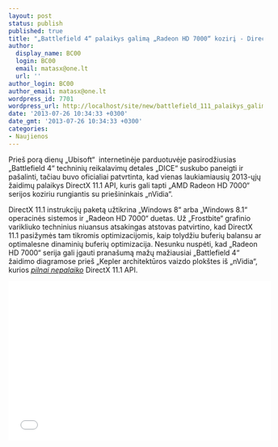 ```yaml
---
layout: post
status: publish
published: true
title: "„Battlefield 4“ palaikys galimą „Radeon HD 7000“ kozirį - DirectX 11.1"
author:
  display_name: BC00
  login: BC00
  email: matasx@one.lt
  url: ''
author_login: BC00
author_email: matasx@one.lt
wordpress_id: 7701
wordpress_url: http://localhost/site/new/battlefield_111_palaikys_galima_radeon_hd_7000_koziri__directx_111/
date: '2013-07-26 10:34:33 +0300'
date_gmt: '2013-07-26 10:34:33 +0300'
categories:
- Naujienos
---
```

<p>
	Prie&scaron; porą dienų &bdquo;Ubisoft&ldquo;&nbsp; internetinėje parduotuvėje pasirodžiusias &bdquo;Battlefield 4&ldquo; techninių reikalavimų detales &bdquo;DICE&ldquo; suskubo paneigti ir pa&scaron;alinti, tačiau buvo oficialiai patvrtinta, kad vienas laukiamiausių 2013-ųjų žaidimų palaikys DirectX 11.1 API, kuris gali tapti &bdquo;AMD Radeon HD 7000&ldquo; serijos koziriu rungiantis su prie&scaron;ininkais &bdquo;nVidia&ldquo;.</p>
<p>
	DirectX 11.1 instrukcijų paketą užtikrina &bdquo;Windows 8&ldquo; arba &bdquo;Windows 8.1&ldquo; operacinės sistemos ir &bdquo;Radeon HD 7000&ldquo; duetas. Už &bdquo;Frostbite&ldquo; grafinio varikliuko techninius niuansus atsakingas atstovas patvirtino, kad DirectX 11.1 pasižymės tam tikromis optimizacijomis, kaip tolydžiu buferių balansu ar optimalesne dinaminių buferių optimizacija. Nesunku nuspėti, kad &bdquo;Radeon HD 7000&ldquo; serija gali įgauti prana&scaron;umą mažų mažiausiai &bdquo;Battlefield 4&ldquo; žaidimo diagramose prie&scaron; &bdquo;Kepler architektūros vaizdo plok&scaron;tes i&scaron; &bdquo;nVidia&ldquo;, kurios <a href="http://www.technews.lt/tekstas/nvidia_kepler_vaizdo_plokstes_directx_111_palaiko_tik_dalinai.html;;"><em>pilnai nepalaiko</em></a> DirectX 11.1 API.</p>
<p>
	<iframe allowfullscreen="" frameborder="0" height="315" src="//www.youtube.com/embed/R9yVV6g3q7g" width="520"></iframe></p>
